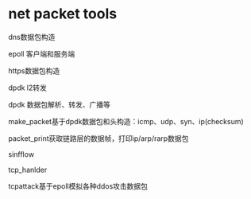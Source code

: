 # net packet tools

dns数据包构造

epoll 客户端和服务端

https数据包构造

dpdk l2转发

dpdk 数据包解析、转发、广播等

make_packet基于dpdk数据包和头构造：icmp、udp、syn、ip(checksum)

packet_print获取链路层的数据帧，打印ip/arp/rarp数据包

sinfflow

tcp_hanlder

tcpattack基于epoll模拟各种ddos攻击数据包


